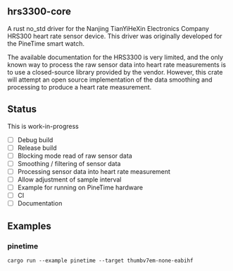 ## hrs3300-core 

A rust no_std driver for the 
Nanjing TianYiHeXin Electronics Company 
HRS300 heart rate sensor device. 
This driver was originally developed for the PineTime smart watch.

The available documentation for the HRS3300 is very limited, 
and the only known way to process the raw sensor data into
heart rate measurements is to use a closed-source library
provided by the vendor.  However, this crate will attempt
an open source implementation of the data smoothing and
processing to produce a heart rate measurement.

## Status
This is work-in-progress
- [ ] Debug build
- [ ] Release build
- [ ] Blocking mode read of raw sensor data
- [ ] Smoothing / filtering of sensor data
- [ ] Processing sensor data into heart rate measurement
- [ ] Allow adjustment of sample interval
- [ ] Example for running on PineTime hardware
- [ ] CI
- [ ] Documentation

## Examples

### pinetime

```
cargo run --example pinetime --target thumbv7em-none-eabihf
```